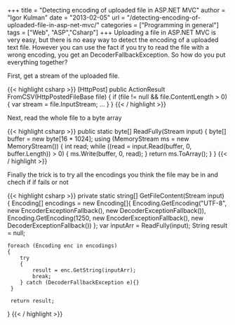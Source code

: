 +++
title = "Detecting encoding of uploaded file in ASP.NET MVC"
author = "Igor Kulman"
date = "2013-02-05"
url = "/detecting-encoding-of-uploaded-file-in-asp-net-mvc/"
categories = ["Programming in general"]
tags = ["Web", "ASP","Csharp"]
+++
Uploading a file in ASP.NET MVC is very easy, but there is no easy way to detect the encoding of a uploaded text file. However you can use the fact if you try to read the file with a wrong encoding, you get an DecoderFallbackException. So how do you put everything together?

First, get a stream of the uploaded file.

{{< highlight csharp >}}
[HttpPost]
public ActionResult FromCSV(HttpPostedFileBase file)
{
    if (file != null && file.ContentLength > 0)
    {
        var stream = file.InputStream;
        ...
    }
}
{{< / highlight >}}

<!--more-->

Next, read the whole file to a byte array

{{< highlight csharp >}}
public static byte[] ReadFully(Stream input)
{
    byte[] buffer = new byte[16 * 1024];
    using (MemoryStream ms = new MemoryStream())
    {
        int read;
        while ((read = input.Read(buffer, 0, buffer.Length)) > 0)
        {
            ms.Write(buffer, 0, read);
        }
        return ms.ToArray();
     }
}
{{< / highlight >}}

Finally the trick is to try all the encodings you think the file may be in and chech if if fails or not

{{< highlight csharp >}}
private static string[] GetFileContent(Stream input)
{
    Encoding[] encodings = new Encoding[]{
        Encoding.GetEncoding("UTF-8", new EncoderExceptionFallback(), new DecoderExceptionFallback()),
        Encoding.GetEncoding(1250, new EncoderExceptionFallback(), new DecoderExceptionFallback())
    };
    var inputArr = ReadFully(input);
    String result = null;

    foreach (Encoding enc in encodings)
    {
        try
        {
            result = enc.GetString(inputArr);
            break;
        } catch (DecoderFallbackException e){}
     }

     return result;
}
{{< / highlight >}}
